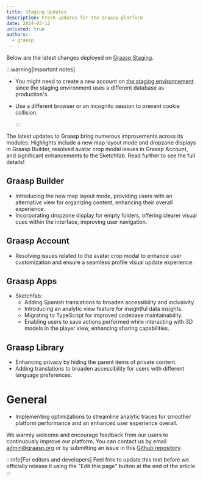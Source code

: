 ```yaml
---
title: Staging Updates
description: Fresh updates for the Graasp platform
date: 2024-03-12
unlisted: true
authors:
  - graasp
---
```


<!-- TODO: Need to add a summary here ! -->

<!-- truncate -->

Below are the latest changes deployed on [Graasp Staging](https://builder.stage.graasp.org).

:::warning[Important notes]

- You might need to create a new account on [the staging environnement](https://auth.stage.graasp.org) since the staging environment uses a different database as production's.
- Use a different browser or an incognito session to prevent cookie collision.

  :::

The latest updates to Graasp bring numerous improvements across its modules. Highlights include a new map layout mode and dropzone displays in Graasp Builder, resolved avatar crop modal issues in Graasp Account, and significant enhancements to the Sketchfab. Read further to see the full details!

<!-- truncate -->

## Graasp Builder

- Introducing the new map layout mode, providing users with an alternative view for organizing content, enhancing their overall experience.
- Incorporating dropzone display for empty folders, offering clearer visual cues within the interface, improving user navigation.

## Graasp Account

- Resolving issues related to the avatar crop modal to enhance user customization and ensure a seamless profile visual update experience.

## Graasp Apps

- Sketchfab:
  - Adding Spanish translations to broaden accessibility and inclusivity.
  - Introducing an analytic view feature for insightful data insights.
  - Migrating to TypeScript for improved codebase maintainability.
  - Enabling users to save actions performed while interacting with 3D models in the player view, enhancing sharing capabilities.

## Graasp Library

- Enhancing privacy by hiding the parent items of private content.
- Adding translations to broaden accessibility for users with different language preferences.

# General

- Implementing optimizations to streamline analytic traces for smoother platform performance and an enhanced user experience overall.

<!-- Generic message -->

We warmly welcome and encourage feedback from our users to continuously improve our platform. You can contact us by email [admin@graasp.org](mailto:admin@graasp.org) or by submitting an issue in this [Github repository](https://github.com/graasp/graasp-feedback).

:::info[For editors and developers]
Feel free to update this text before we officially release it using the "Edit this page" button at the end of the article
:::
